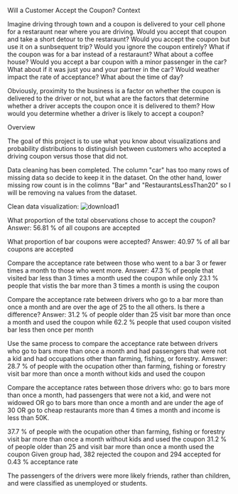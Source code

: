 Will a Customer Accept the Coupon?
Context

Imagine driving through town and a coupon is delivered to your cell phone for a restaraunt near where you are driving. Would you accept that coupon and take a short detour to the restaraunt? Would you accept the coupon but use it on a sunbsequent trip? Would you ignore the coupon entirely? What if the coupon was for a bar instead of a restaraunt? What about a coffee house? Would you accept a bar coupon with a minor passenger in the car? What about if it was just you and your partner in the car? Would weather impact the rate of acceptance? What about the time of day?

Obviously, proximity to the business is a factor on whether the coupon is delivered to the driver or not, but what are the factors that determine whether a driver accepts the coupon once it is delivered to them? How would you determine whether a driver is likely to accept a coupon?

Overview

The goal of this project is to use what you know about visualizations and probability distributions to distinguish between customers who accepted a driving coupon versus those that did not.

Data cleaning has been completed. 
  The column "car" has too many rows of missing data so decide to keep it in the dataset. On the other hand, lower missing row count is in the colimns "Bar" and "RestaurantsLessThan20" so I will be removing na values from the dataset.
  
  Clean data visualization:
  ![download1](https://user-images.githubusercontent.com/16770936/199153990-e55ee48e-9424-48ff-b8af-1d9beb2ae06a.png)

  
  What proportion of the total observations chose to accept the coupon?
  Answer: 56.81 % of all coupons are accepted
    
  What proportion of bar coupons were accepted? 
  Answer: 40.97 % of all bar coupons are accepted
    
  Compare the acceptance rate between those who went to a bar 3 or fewer times a month to those who went more.
  Answer: 47.3 % of people that visited bar less than 3 times a month used the coupon while only 23.1 % people that vistis the bar more than 3 times a month is using the coupon
    
  Compare the acceptance rate between drivers who go to a bar more than once a month and are over the age of 25 to the all others. Is there a difference?
  Answer: 31.2 % of people older than 25 visit bar more than once a month and used the coupon while 62.2 % people that used coupon visited bar less then once per month
    
  Use the same process to compare the acceptance rate between drivers who go to bars more than once a month and had passengers that were not a kid and had occupations other than farming, fishing, or forestry.
  Amswer: 28.7 % of people with the ocupation other than farming, fishing or forestry visit bar more than once a month without kids and used the coupon
    
   Compare the acceptance rates between those drivers who:
go to bars more than once a month, had passengers that were not a kid, and were not widowed OR
go to bars more than once a month and are under the age of 30 OR
go to cheap restaurants more than 4 times a month and income is less than 50K.

  37.7 % of people with the ocupation other than farming, fishing or forestry visit bar more than once a month without kids and used the coupon
  31.2 % of people older than 25 and visit bar more than once a month used the coupon
  Given group had, 382 rejected the coupon and 294 accepted for 0.43 % acceptance rate
  

The passengers of the drivers were more likely friends, rather than children, and were classified as unemployed or students.
